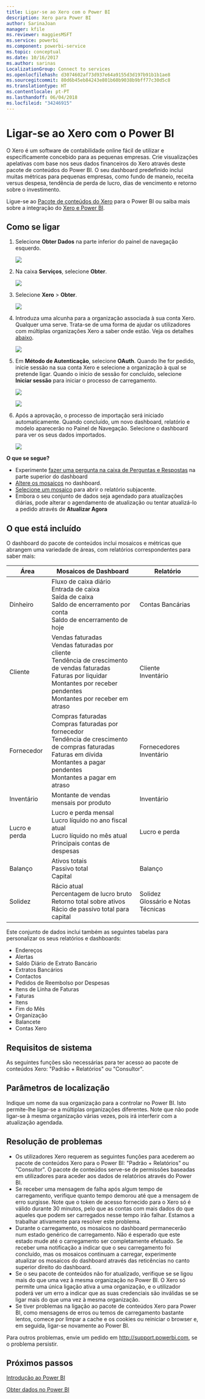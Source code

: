```yaml
---
title: Ligar-se ao Xero com o Power BI
description: Xero para Power BI
author: SarinaJoan
manager: kfile
ms.reviewer: maggiesMSFT
ms.service: powerbi
ms.component: powerbi-service
ms.topic: conceptual
ms.date: 10/16/2017
ms.author: sarinas
LocalizationGroup: Connect to services
ms.openlocfilehash: d3074602af73d937e64a9155d3d197b91b1b1ae8
ms.sourcegitcommit: 80d6b45eb84243e801b60b9038b9bff77c30d5c8
ms.translationtype: HT
ms.contentlocale: pt-PT
ms.lasthandoff: 06/04/2018
ms.locfileid: "34246915"
---
```

# <a name="connect-to-xero-with-power-bi"></a>Ligar-se ao Xero com o Power BI
O Xero é um software de contabilidade online fácil de utilizar e especificamente concebido para as pequenas empresas. Crie visualizações apelativas com base nos seus dados financeiros do Xero através deste pacote de conteúdos do Power BI. O seu dashboard predefinido inclui muitas métricas para pequenas empresas, como fundo de maneio, receita versus despesa, tendência de perda de lucro, dias de vencimento e retorno sobre o investimento.

Ligue-se ao [Pacote de conteúdos do Xero](https://app.powerbi.com/getdata/services/xero) para o Power BI ou saiba mais sobre a integração do [Xero e Power BI](https://help.xero.com/Power-BI).

## <a name="how-to-connect"></a>Como se ligar
1. Selecione **Obter Dados** na parte inferior do painel de navegação esquerdo.
   
   ![](media/service-connect-to-xero/getdata.png)
2. Na caixa **Serviços**, selecione **Obter**.
   
   ![](media/service-connect-to-xero/services.png)
3. Selecione **Xero** \>  **Obter**.
   
   ![](media/service-connect-to-xero/connect.png)
4. Introduza uma alcunha para a organização associada à sua conta Xero. Qualquer uma serve. Trata-se de uma forma de ajudar os utilizadores com múltiplas organizações Xero a saber onde estão. Veja os detalhes [abaixo](#FindingParams).
   
   ![](media/service-connect-to-xero/params.png)
5. Em **Método de Autenticação**, selecione **OAuth**. Quando lhe for pedido, inicie sessão na sua conta Xero e selecione a organização à qual se pretende ligar. Quando o início de sessão for concluído, selecione **Iniciar sessão** para iniciar o processo de carregamento.
   
    ![](media/service-connect-to-xero/creds.png)
   
    ![](media/service-connect-to-xero/creds2.png)
6. Após a aprovação, o processo de importação será iniciado automaticamente. Quando concluído, um novo dashboard, relatório e modelo aparecerão no Painel de Navegação. Selecione o dashboard para ver os seus dados importados.
   
     ![](media/service-connect-to-xero/dashboard.png)

**O que se segue?**

* Experimente [fazer uma pergunta na caixa de Perguntas e Respostas](power-bi-q-and-a.md) na parte superior do dashboard
* [Altere os mosaicos](service-dashboard-edit-tile.md) no dashboard.
* [Selecione um mosaico](service-dashboard-tiles.md) para abrir o relatório subjacente.
* Embora o seu conjunto de dados seja agendado para atualizações diárias, pode alterar o agendamento de atualização ou tentar atualizá-lo a pedido através de **Atualizar Agora**

## <a name="whats-included"></a>O que está incluído
O dashboard do pacote de conteúdos inclui mosaicos e métricas que abrangem uma variedade de áreas, com relatórios correspondentes para saber mais:  

| Área | Mosaicos de Dashboard | Relatório |
| --- | --- | --- |
| Dinheiro |Fluxo de caixa diário <br>Entrada de caixa <br>Saída de caixa <br>Saldo de encerramento por conta <br>Saldo de encerramento de hoje |Contas Bancárias |
| Cliente |Vendas faturadas <br>Vendas faturadas por cliente <br>Tendência de crescimento de vendas faturadas <br>Faturas por liquidar <br>Montantes por receber pendentes <br>Montantes por receber em atraso |Cliente <br>Inventário |
| Fornecedor |Compras faturadas <br>Compras faturadas por fornecedor <br>Tendência de crescimento de compras faturadas <br> Faturas em dívida <br>Montantes a pagar pendentes <br>Montantes a pagar em atraso |Fornecedores <br>Inventário |
| Inventário |Montante de vendas mensais por produto |Inventário |
| Lucro e perda |Lucro e perda mensal <br>Lucro líquido no ano fiscal atual <br>Lucro líquido no mês atual <br>Principais contas de despesas |Lucro e perda |
| Balanço |Ativos totais <br>Passivo total <br>Capital |Balanço |
| Solidez |Rácio atual <br>Percentagem de lucro bruto <br> Retorno total sobre ativos <br>Rácio de passivo total para capital |Solidez <br>Glossário e Notas Técnicas |

Este conjunto de dados inclui também as seguintes tabelas para personalizar os seus relatórios e dashboards:  

* Endereços  
* Alertas  
* Saldo Diário de Extrato Bancário  
* Extratos Bancários  
* Contactos  
* Pedidos de Reembolso por Despesas  
* Itens de Linha de Faturas  
* Faturas  
* Itens  
* Fim do Mês  
* Organização  
* Balancete  
* Contas Xero

## <a name="system-requirements"></a>Requisitos de sistema
As seguintes funções são necessárias para ter acesso ao pacote de conteúdos Xero: "Padrão + Relatórios" ou "Consultor".

<a name="FindingParams"></a>

## <a name="finding-parameters"></a>Parâmetros de localização
Indique um nome da sua organização para a controlar no Power BI. Isto permite-lhe ligar-se a múltiplas organizações diferentes. Note que não pode ligar-se à mesma organização várias vezes, pois irá interferir com a atualização agendada.   

## <a name="troubleshooting"></a>Resolução de problemas
* Os utilizadores Xero requerem as seguintes funções para acederem ao pacote de conteúdos Xero para o Power BI: "Padrão + Relatórios" ou "Consultor". O pacote de conteúdos serve-se de permissões baseadas em utilizadores para aceder aos dados de relatórios através do Power BI.  
* Se receber uma mensagem de falha após algum tempo de carregamento, verifique quanto tempo demorou até que a mensagem de erro surgisse. Note que o token de acesso fornecido para o Xero só é válido durante 30 minutos, pelo que as contas com mais dados do que aqueles que podem ser carregados nesse tempo irão falhar. Estamos a trabalhar ativamente para resolver este problema.
* Durante o carregamento, os mosaicos no dashboard permanecerão num estado genérico de carregamento. Não é esperado que este estado mude até o carregamento ser completamente efetuado. Se receber uma notificação a indicar que o seu carregamento foi concluído, mas os mosaicos continuam a carregar, experimente atualizar os mosaicos do dashboard através das reticências no canto superior direito do dashboard.
* Se o seu pacote de conteúdos não for atualizado, verifique se se ligou mais do que uma vez à mesma organização no Power BI. O Xero só permite uma única ligação ativa a uma organização, e o utilizador poderá ver um erro a indicar que as suas credenciais são inválidas se se ligar mais do que uma vez à mesma organização.  
* Se tiver problemas na ligação ao pacote de conteúdos Xero para Power BI, como mensagens de erros ou temos de carregamento bastante lentos, comece por limpar a cache e os cookies ou reiniciar o browser e, em seguida, ligar-se novamente ao Power BI.  

Para outros problemas, envie um pedido em http://support.powerbi.com, se o problema persistir.

## <a name="next-steps"></a>Próximos passos
[Introdução ao Power BI](service-get-started.md)

[Obter dados no Power BI](service-get-data.md)

